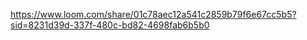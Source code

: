 https://www.loom.com/share/01c78aec12a541c2859b79f6e67cc5b5?sid=8231d39d-337f-480c-bd82-4698fab6b5b0

